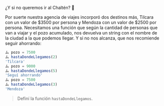 ¿Y si no queremos ir al Chaltén? :thinking:

Por suerte nuestra agencia de viajes incorporó dos destinos más, Tilcara con un valor de $3500 por persona y Mendoza con un valor de $2500 por persona.
Necesitamos una función que según la cantidad de personas que van a viajar y el pozo acumulado, nos devuelva un string con el nombre de la ciudad a la que podemos llegar. Y si no nos alcanza, que nos recomiende seguir ahorrando:

```javascript
ム pozo = 7500
ム hastaDondeLlegamos(2)
'Tilcara'
ム pozo = 9000
ム hastaDondeLlegamos(5)
'Seguí ahorrando'
ム pozo = 7500
ム hastaDondeLlegamos(3)
'Mendoza'
```

> Definí la función `hastaDondeLlegamos`.